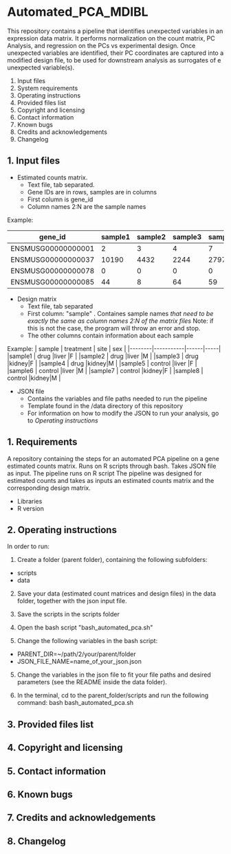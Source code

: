 # Automated_PCA_MDIBL
This repository contains a pipeline that identifies unexpected variables in an expression data matrix. It performs normalization on the count matrix, PC Analysis, and regression on the PCs vs experimental design. Once unexpected variables are identified, their PC coordinates are captured into a modified design file, to be used for downstream analysis as surrogates of e unexpected variable(s).


1. Input files
1. System requirements
2. Operating instructions
3. Provided files list
4. Copyright and licensing 
5. Contact information
6. Known bugs
7. Credits and acknowledgements
8. Changelog


## 1. Input files
- Estimated counts matrix.
  - Text file, tab separated.
  - Gene IDs are in rows, samples are in columns
  - First column is gene_id
  - Column names 2:N are the sample names

Example:

| gene_id	| sample1	| sample2	| sample3	| sample4	| sample5	| sample6	| sample7	| sample8 |
|---------|---------|---------|---------|---------|---------|---------|---------|---------|
|ENSMUSG00000000001	| 2 | 3 |	4	| 7	| 3	| 5	| 1	| 3 |
|ENSMUSG00000000037	| 10190 | 4432 | 2244 |	2797 | 2540	| 15565	| 4369	| 12606 |
|ENSMUSG00000000078	| 0	| 0	| 0	| 0	| 0	| 0	| 0	| 0 |
|ENSMUSG00000000085	| 44	| 8	| 64	| 59	| 18	| 32	| 37	| 7 |

- Design matrix
  - Text file, tab separated
  - First column: "sample" . Containes sample names *that need to be exactly the same as column names 2:N of the matrix files*
    Note: if this is not the case, the program will throw an error and stop.
  - The other columns contain information about each sample
  
 Example:
 | sample | treatment | site | sex |
 |--------|-----------|------|-----|
 |sample1 | drug      |liver |F    |
 |sample2 | drug      |liver |M    |
 |sample3 | drug      |kidney|F    |
 |sample4 | drug      |kidney|M    |
 |sample5 | control   |liver |F    |
 |sample6 | control   |liver |M    |
 |sample7 | control   |kidney|F    |
 |sample8 | control   |kidney|M    |

- JSON file
  - Contains the variables and file paths needed to run the pipeline
  - Template found in the /data directory of this repository
  - For information on how to modify the JSON to run your analysis, go to *Operating instructions*


## 1. Requirements
A repository containing the steps for an automated PCA pipeline on a gene estimated counts matrix. Runs on R scripts through bash. Takes JSON file as input.
The pipeline runs on R script
The pipeline was designed for estimated counts and takes as inputs an estimated counts matrix and the corresponding design matrix.

- Libraries
- R version

## 2. Operating instructions

In order to run:

1. Create a folder (parent folder), containing the following subfolders:
- scripts
- data

2. Save your data (estimated count matrices and design files) in the data folder, together with the json input file.

3. Save the scripts in the scripts folder

4. Open the bash script "bash_automated_pca.sh"

5. Change the following variables in the bash script:
  - PARENT_DIR=~/path/2/your/parent/folder
  - JSON_FILE_NAME=name_of_your_json.json
  
 5. Change the variables in the json file to fit your file paths and desired parameters (see the README  inside the data folder).
  
 6. In the terminal, cd to the parent_folder/scripts and run the following command:
 bash bash_automated_pca.sh
 
## 3. Provided files list
## 4. Copyright and licensing 
## 5. Contact information
## 6. Known bugs
## 7. Credits and acknowledgements
## 8. Changelog
